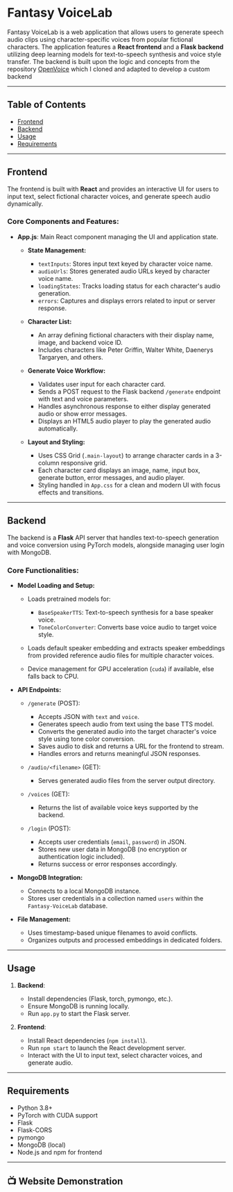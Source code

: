 # Fantasy VoiceLab

Fantasy VoiceLab is a web application that allows users to generate speech audio clips using character-specific voices from popular fictional characters. 
The application features a **React frontend** and a **Flask backend** utilizing deep learning models for text-to-speech synthesis and voice style transfer. 
The backend is built upon the logic and concepts from the repository [OpenVoice](https://github.com/myshell-ai/OpenVoice) which I cloned and adapted to develop a custom backend

---

## Table of Contents
- [Frontend](#frontend)
- [Backend](#backend)
- [Usage](#usage)
- [Requirements](#requirements)

---

## Frontend

The frontend is built with **React** and provides an interactive UI for users to input text, select fictional character voices, and generate speech audio dynamically.

### Core Components and Features:

- **App.js**: Main React component managing the UI and application state.
  
  - **State Management:**
    - `textInputs`: Stores input text keyed by character voice name.
    - `audioUrls`: Stores generated audio URLs keyed by character voice name.
    - `loadingStates`: Tracks loading status for each character's audio generation.
    - `errors`: Captures and displays errors related to input or server response.

  - **Character List:**
    - An array defining fictional characters with their display name, image, and backend voice ID.
    - Includes characters like Peter Griffin, Walter White, Daenerys Targaryen, and others.

  - **Generate Voice Workflow:**
    - Validates user input for each character card.
    - Sends a POST request to the Flask backend `/generate` endpoint with text and voice parameters.
    - Handles asynchronous response to either display generated audio or show error messages.
    - Displays an HTML5 audio player to play the generated audio automatically.

  - **Layout and Styling:**
    - Uses CSS Grid (`.main-layout`) to arrange character cards in a 3-column responsive grid.
    - Each character card displays an image, name, input box, generate button, error messages, and audio player.
    - Styling handled in `App.css` for a clean and modern UI with focus effects and transitions.

---

## Backend

The backend is a **Flask** API server that handles text-to-speech generation and voice conversion using PyTorch models, alongside managing user login with MongoDB.

### Core Functionalities:

- **Model Loading and Setup:**

  - Loads pretrained models for:
    - `BaseSpeakerTTS`: Text-to-speech synthesis for a base speaker voice.
    - `ToneColorConverter`: Converts base voice audio to target voice style.

  - Loads default speaker embedding and extracts speaker embeddings from provided reference audio files for multiple character voices.

  - Device management for GPU acceleration (`cuda`) if available, else falls back to CPU.

- **API Endpoints:**

  - `/generate` (POST):
    - Accepts JSON with `text` and `voice`.
    - Generates speech audio from text using the base TTS model.
    - Converts the generated audio into the target character's voice style using tone color conversion.
    - Saves audio to disk and returns a URL for the frontend to stream.
    - Handles errors and returns meaningful JSON responses.

  - `/audio/<filename>` (GET):
    - Serves generated audio files from the server output directory.

  - `/voices` (GET):
    - Returns the list of available voice keys supported by the backend.

  - `/login` (POST):
    - Accepts user credentials (`email`, `password`) in JSON.
    - Stores new user data in MongoDB (no encryption or authentication logic included).
    - Returns success or error responses accordingly.

- **MongoDB Integration:**
  - Connects to a local MongoDB instance.
  - Stores user credentials in a collection named `users` within the `Fantasy-VoiceLab` database.

- **File Management:**
  - Uses timestamp-based unique filenames to avoid conflicts.
  - Organizes outputs and processed embeddings in dedicated folders.

---

## Usage

1. **Backend**:  
   - Install dependencies (Flask, torch, pymongo, etc.).  
   - Ensure MongoDB is running locally.  
   - Run `app.py` to start the Flask server.

2. **Frontend**:  
   - Install React dependencies (`npm install`).  
   - Run `npm start` to launch the React development server.  
   - Interact with the UI to input text, select character voices, and generate audio.

---

## Requirements

- Python 3.8+
- PyTorch with CUDA support 
- Flask
- Flask-CORS
- pymongo
- MongoDB (local)
- Node.js and npm for frontend


---

## 📺 Website Demonstration
